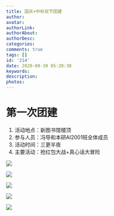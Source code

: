 ```yaml
---
title: 国庆+中秋双节团建
author: 
avatar: 
authorLink: 
authorAbout: 
authorDesc: 
categories: 
comments: true
tags: []
id: '214'
date: 2020-09-30 05:20:30
keywords:
description:
photos:
---
```


# 第一次团建

1.  活动地点：新图书馆楼顶
2.  参与人员：冯导和本研AI2001班全体成员
3.  活动时间：三更半夜
4.  主要活动：抢红包大战+真心话大冒险

![](https://www.aiupc.xyz/wp-content/uploads/2020/10/Thumb640757809621-4c79ab69-20b8-3a26-9462-256cb2efa555-300x225.jpg)

![](https://www.aiupc.xyz/wp-content/uploads/2020/10/42bb0f5a6eeb9334-300x225.jpg)

![](https://www.aiupc.xyz/wp-content/uploads/2020/10/c20b899102d7b08-300x225.jpg)

![](https://www.aiupc.xyz/wp-content/uploads/2020/10/IMG_20200930_193101-300x225.jpg)

![](https://www.aiupc.xyz/wp-content/uploads/2020/10/IMG_20200930_193055-300x225.jpg)